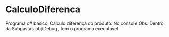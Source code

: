 # CalculoDiferenca
Programa c# basico, Calculo diferença do produto. No console
Obs: Dentro da Subpastas obj/Debug , tem o programa executavel
